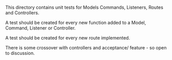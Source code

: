 This directory contains unit tests for Models Commands, Listeners, Routes and Controllers.

A test should be created for every new function added to a Model, Command, Listener or Controller.

A test should be created for every new route implemented.

There is some crossover with controllers and acceptance/ feature - so open to discussion.


